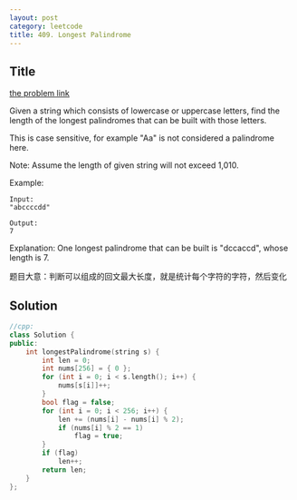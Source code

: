 ```yaml
---
layout: post
category: leetcode
title: 409. Longest Palindrome
---
```

## Title
[the problem link](https://leetcode.com/problems/longest-palindrome/description/)

Given a string which consists of lowercase or uppercase letters, find the length of the longest palindromes that can be built with those letters.

This is case sensitive, for example "Aa" is not considered a palindrome here.

Note:
Assume the length of given string will not exceed 1,010.

Example:

	Input:
	"abccccdd"
	
	Output:
	7

Explanation:
One longest palindrome that can be built is "dccaccd", whose length is 7.

题目大意：判断可以组成的回文最大长度，就是统计每个字符的字符，然后变化

## Solution
```c++
//cpp:
class Solution {
public:
	int longestPalindrome(string s) {
		int len = 0;
		int nums[256] = { 0 };
		for (int i = 0; i < s.length(); i++) {
			nums[s[i]]++;
		}
		bool flag = false;
		for (int i = 0; i < 256; i++) {
			len += (nums[i] - nums[i] % 2);
			if (nums[i] % 2 == 1)
				flag = true;
		}
		if (flag)
			len++;
		return len;
	}
};
```
